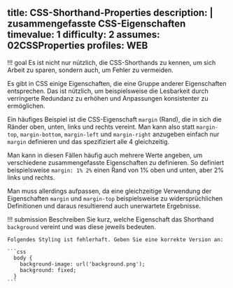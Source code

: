 title: CSS-Shorthand-Properties
description: |
  zusammengefasste CSS-Eigenschaften
timevalue: 1
difficulty: 2
assumes: 02CSSProperties
profiles: WEB
---
!!! goal
    Es ist nicht nur nützlich, die CSS-Shorthands zu kennen, um sich Arbeit zu sparen, sondern
    auch, um Fehler zu vermeiden.
    
Es gibt in CSS einige Eigenschaften, die eine Gruppe anderer Eigenschaften entsprechen. Das
ist nützlich, um beispielsweise die Lesbarkeit durch verringerte Redundanz zu erhöhen und
Anpassungen konsistenter zu ermöglichen.

Ein häufiges Beispiel ist die CSS-Eigenschaft `margin` (Rand), die in sich die Ränder oben,
unten, links und rechts vereint. Man kann also statt `margin-top`, `margin-bottom`,
`margin-left` und `margin-right` anzugeben einfach nur `margin` definieren und das spezifiziert
alle 4 gleichzeitig.

Man kann in diesen Fällen häufig auch mehrere Werte angeben, um verschiedene zusammengefasste
Eigenschaften zu definieren. So definiert beispielsweise `margin: 1% 2%` einen Rand von 1%
oben und unten, aber 2% links und rechts.

Man muss allerdings aufpassen, da eine gleichzeitige Verwendung der Eigenschaften `margin` und
`margin-top` beispielsweise zu widersprüchlichen Definitionen und daraus resultierend auch
unerwartete Ergebnisse.

!!! submission
    Beschreiben Sie kurz, welche Eigenschaft das Shorthand `background` vereint und was diese
    jeweils bedeuten.

    Folgendes Styling ist fehlerhaft. Geben Sie eine korrekte Version an:

    ```css
      body {
        background-image: url('background.png');
        background: fixed;
      }
    ```
